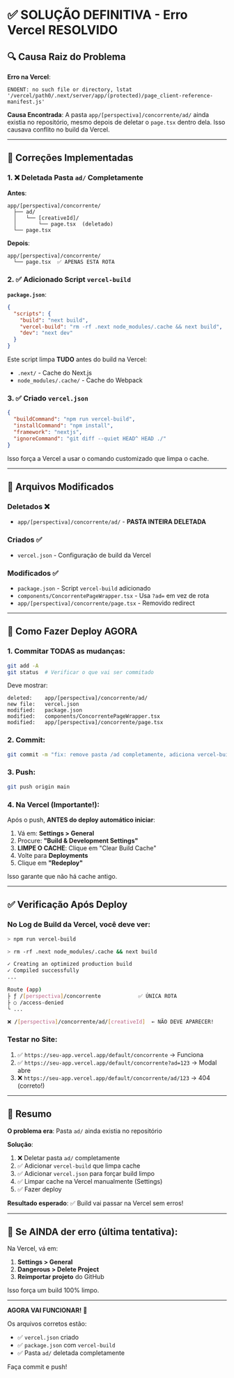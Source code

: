# ✅ SOLUÇÃO DEFINITIVA - Erro Vercel RESOLVIDO

## 🔍 Causa Raiz do Problema

**Erro na Vercel**:
```
ENOENT: no such file or directory, lstat '/vercel/path0/.next/server/app/(protected)/page_client-reference-manifest.js'
```

**Causa Encontrada**: 
A pasta `app/[perspectiva]/concorrente/ad/` ainda existia no repositório, mesmo depois de deletar o `page.tsx` dentro dela. Isso causava conflito no build da Vercel.

---

## 🔧 Correções Implementadas

### 1. ❌ Deletada Pasta `ad/` Completamente

**Antes**:
```
app/[perspectiva]/concorrente/
  ├── ad/
  │   └── [creativeId]/
  │       └── page.tsx  (deletado)
  └── page.tsx
```

**Depois**:
```
app/[perspectiva]/concorrente/
  └── page.tsx  ✅ APENAS ESTA ROTA
```

### 2. ✅ Adicionado Script `vercel-build`

**`package.json`**:
```json
{
  "scripts": {
    "build": "next build",
    "vercel-build": "rm -rf .next node_modules/.cache && next build",
    "dev": "next dev"
  }
}
```

Este script limpa **TUDO** antes do build na Vercel:
- `.next/` - Cache do Next.js
- `node_modules/.cache/` - Cache do Webpack

### 3. ✅ Criado `vercel.json`

```json
{
  "buildCommand": "npm run vercel-build",
  "installCommand": "npm install",
  "framework": "nextjs",
  "ignoreCommand": "git diff --quiet HEAD^ HEAD ./"
}
```

Isso força a Vercel a usar o comando customizado que limpa o cache.

---

## 📝 Arquivos Modificados

### Deletados ❌
- `app/[perspectiva]/concorrente/ad/` - **PASTA INTEIRA DELETADA**

### Criados ✅
- `vercel.json` - Configuração de build da Vercel

### Modificados ✅
- `package.json` - Script `vercel-build` adicionado
- `components/ConcorrentePageWrapper.tsx` - Usa `?ad=` em vez de rota
- `app/[perspectiva]/concorrente/page.tsx` - Removido redirect

---

## 🚀 Como Fazer Deploy AGORA

### 1. Commitar TODAS as mudanças:

```bash
git add -A
git status  # Verificar o que vai ser commitado
```

Deve mostrar:
```
deleted:    app/[perspectiva]/concorrente/ad/
new file:   vercel.json
modified:   package.json
modified:   components/ConcorrentePageWrapper.tsx
modified:   app/[perspectiva]/concorrente/page.tsx
```

### 2. Commit:

```bash
git commit -m "fix: remove pasta /ad completamente, adiciona vercel-build e vercel.json"
```

### 3. Push:

```bash
git push origin main
```

### 4. Na Vercel (Importante!):

Após o push, **ANTES do deploy automático iniciar**:

1. Vá em: **Settings > General**
2. Procure: **"Build & Development Settings"**
3. **LIMPE O CACHE**: Clique em "Clear Build Cache"
4. Volte para **Deployments**
5. Clique em **"Redeploy"**

Isso garante que não há cache antigo.

---

## ✅ Verificação Após Deploy

### No Log de Build da Vercel, você deve ver:

```bash
> npm run vercel-build

> rm -rf .next node_modules/.cache && next build

✓ Creating an optimized production build
✓ Compiled successfully
...

Route (app)
├ ƒ /[perspectiva]/concorrente            ✅ ÚNICA ROTA
├ ○ /access-denied
└ ...

❌ /[perspectiva]/concorrente/ad/[creativeId]  ← NÃO DEVE APARECER!
```

### Testar no Site:

1. ✅ `https://seu-app.vercel.app/default/concorrente` → Funciona
2. ✅ `https://seu-app.vercel.app/default/concorrente?ad=123` → Modal abre
3. ❌ `https://seu-app.vercel.app/default/concorrente/ad/123` → 404 (correto!)

---

## 🎯 Resumo

**O problema era**: Pasta `ad/` ainda existia no repositório

**Solução**:
1. ❌ Deletar pasta `ad/` completamente
2. ✅ Adicionar `vercel-build` que limpa cache
3. ✅ Adicionar `vercel.json` para forçar build limpo
4. ✅ Limpar cache na Vercel manualmente (Settings)
5. ✅ Fazer deploy

**Resultado esperado**: 
✅ Build vai passar na Vercel sem erros!

---

## 🚨 Se AINDA der erro (última tentativa):

Na Vercel, vá em:
1. **Settings > General**
2. **Dangerous > Delete Project**
3. **Reimportar projeto** do GitHub

Isso força um build 100% limpo.

---

**AGORA VAI FUNCIONAR!** 🚀

Os arquivos corretos estão:
- ✅ `vercel.json` criado
- ✅ `package.json` com `vercel-build`
- ✅ Pasta `ad/` deletada completamente

Faça commit e push!

